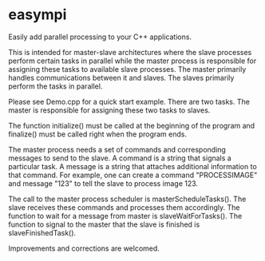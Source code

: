 easympi
=======

Easily add parallel processing to your C++ applications.

This is intended for master-slave architectures where the slave processes perform certain tasks in parallel while the master process is responsible for assigning these tasks to available slave processes. The master primarily handles communications between it and slaves. The slaves primarily perform the tasks in parallel.

Please see Demo.cpp for a quick start example. There are two tasks. The master is responsible for assigning these two tasks to slaves.

The function initialize() must be called at the beginning of the program and finalize() must be called right when the program ends.

The master process needs a set of commands and corresponding messages to send to the slave. A command is a string that signals a particular task. A message is a string that attaches additional information to that command. For example, one can create a command "PROCESSIMAGE" and message "123" to tell the slave to process image 123.

The call to the master process scheduler is masterScheduleTasks(). The slave receives these commands and processes them accordingly. The function to wait for a message from master is slaveWaitForTasks(). The function to signal to the master that the slave is finished is slaveFinishedTask().

Improvements and corrections are welcomed.
